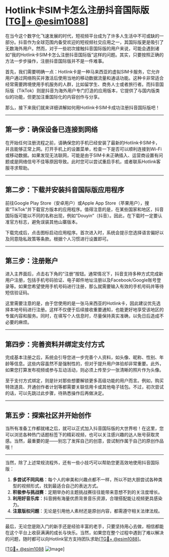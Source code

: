 # Hotlink卡SIM卡怎么注册抖音国际版 [[TG💪+ @esim1088](https://t.me/s/esim1088)]

在当今这个数字化飞速发展的时代，短视频平台成为了许多人生活中不可或缺的一部分。抖音作为全球范围内备受欢迎的短视频社交应用之一，其国际版更是吸引了无数海外用户。然而，对于一些初次接触抖音国际版的用户来说，可能会遇到诸如“我的Hotlink卡SIM卡怎么注册抖音国际版”这样的问题。其实，只要按照正确的方法一步步操作，注册抖音国际版并不是一件难事。

首先，我们需要明确一点：Hotlink卡是一种马来西亚的虚拟SIM卡服务，它允许用户通过网络购买并激活后使用当地的移动数据流量和通话功能。这种卡非常适合经常需要跨境使用手机服务的人群，比如留学生、商务人士或者旅行者。而抖音国际版（TikTok）则是抖音为海外用户专门打造的应用版本，它提供了与国内版类似的功能，但更加注重国际化的内容创作与分享。

那么，接下来我们就来详细讲解如何用Hotlink卡SIM卡成功注册抖音国际版吧！

---

## 第一步：确保设备已连接到网络

在开始任何注册流程之前，请确保您的手机已经安装了最新的Hotlink卡SIM卡，并且能够正常上网。打开手机上的设置菜单，检查一下是否可以顺利连接到Wi-Fi或移动数据。如果发现无法联网，可能是由于SIM卡未正确插入、运营商设置有问题或是网络信号不佳等原因导致。此时您可以尝试重启手机，或者联系Hotlink客服寻求帮助。

---

## 第二步：下载并安装抖音国际版应用程序

前往Google Play Store（安卓用户）或Apple App Store（苹果用户），搜索“TikTok”并下载官方版本的应用程序。值得注意的是，在某些国家和地区，抖音国际版可能以不同的名称出现，例如“Douyin”（抖音）。因此，在下载时一定要认准官方标志，避免误装其他山寨版本。

下载完成后，点击图标启动应用程序。首次进入时，系统会提示您选择语言偏好以及同意隐私政策等条款。根据个人习惯进行设置即可。

---

## 第三步：注册账户

进入主界面后，点击右下角的“注册”按钮。通常情况下，抖音支持多种方式完成新用户注册，包括手机号码验证、电子邮件地址注册以及Facebook/Google账号登录等。如果您希望使用手机号码进行注册，那么就需要输入有效的手机号码并等待短信验证码。

这里需要注意的是，由于您使用的是一张马来西亚的Hotlink卡，因此建议优先选择本地号码进行注册。这样不仅便于后续接收重要通知，也能更好地享受该地区的专属内容和服务。同时，在填写个人信息时，尽量保持真实准确，以免日后造成不必要的麻烦。

---

## 第四步：完善资料并绑定支付方式

完成基本注册之后，系统会引导您进一步完善个人资料，如头像、昵称、性别、年龄等信息。这些内容虽然不是强制性的，但对于提升用户体验却非常重要。此外，如果您打算发布视频或参与互动活动，则必须上传至少一张清晰的照片作为头像。

至于支付方式绑定，则是针对那些想要解锁更多高级功能的用户而言。例如，购买特效道具、开通创作者计划等都需要关联信用卡或其他电子钱包。不过，初次尝试的话，可以先跳过此步骤，待熟悉操作后再做决定。

---

## 第五步：探索社区并开始创作

当所有准备工作都就绪之后，就可以正式加入抖音国际版的大世界啦！在这里，您可以浏览各种热门话题标签下的精彩视频，也可以关注感兴趣的达人账号获取灵感。当然，最重要的是——别忘了发挥自己的创意，尝试制作属于自己的原创作品哦！

---

当然，除了上述常规流程外，还有一些小技巧可以帮助您更高效地使用抖音国际版：

1. **多尝试不同风格**：每个人的审美和兴趣点都不一样，所以不妨大胆尝试各种类型的视频形式，找到最适合自己的表达方式。
2. **积极参与挑战赛**：定期举办的主题挑战赛往往能带来意想不到的关注度增长。
3. **利用好音乐库**：抖音拥有海量优质背景音乐资源，合理搭配能让视频更具感染力。
4. **注意版权问题**：无论是引用他人素材还是原创内容，都需遵守相关法律法规。

---

最后，无论您是刚入门的新手还是经验丰富的老手，只要坚持用心去做，相信都能在这个平台上收获满满的成长与快乐。当然，如果您在整个过程中遇到了难以解决的问题，随时都可以向Hotlink官方支持团队求助[[TG💪+ @esim1088](https://t.me/s/esim1088)]。

[[TG💪+ @esim1088](https://t.me/s/esim1088) ![Image](https://i.postimg.cc/4NQfJmqS/Snipaste-2025-05-13-00-14-12.png)]